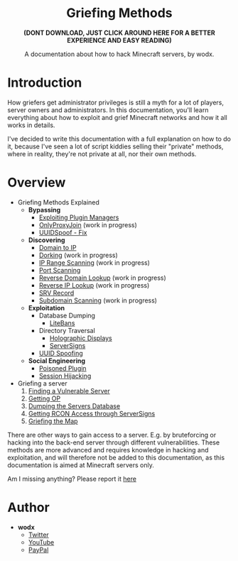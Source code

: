 <h1 align="center">Griefing Methods</h1>
<b><p align="center">(DONT DOWNLOAD, JUST CLICK AROUND HERE FOR A BETTER EXPERIENCE AND EASY READING)</p></b>
<p align="center">A documentation about how to hack Minecraft servers, by wodx.</p>

# Introduction
How griefers get administrator privileges is still a myth for a lot of players, server owners and administrators. In this documentation, you'll learn everything about how to exploit and grief Minecraft networks and how it all works in details.

I've decided to write this documentation with a full explanation on how to do it, because I've seen a lot of script kiddies selling their "private" methods, where in reality, they're not private at all, nor their own methods.

# Overview
- Griefing Methods Explained
    - **Bypassing**
        - [Exploiting Plugin Managers](https://github.com/WodxTV/Griefing-Methods/blob/master/Bypassing/Exploiting%20Plugin%20Managers.md)
        - [OnlyProxyJoin](https://github.com/WodxTV/Griefing-Methods/blob/master/Bypassing/OnlyProxyJoin.md) (work in progress)
        - [UUIDSpoof - Fix](https://github.com/WodxTV/Griefing-Methods/blob/master/Bypassing/UUIDSpoof%20-%20Fix.md)
    - **Discovering**
        - [Domain to IP](https://github.com/WodxTV/Griefing-Methods/blob/master/Discovering/Domain%20to%20IP.md)
        - [Dorking](https://github.com/WodxTV/Griefing-Methods/blob/master/Discovering/Dorking.md) (work in progress)
        - [IP Range Scanning](https://github.com/WodxTV/Griefing-Methods/blob/master/Discovering/IP%20Range%20Scanning.md) (work in progress)
        - [Port Scanning](https://github.com/WodxTV/Griefing-Methods/blob/master/Discovering/Port%20Scanning.md)
        - [Reverse Domain Lookup](https://github.com/WodxTV/Griefing-Methods/blob/master/Discovering/Reverse%20Domain%20Lookup.md) (work in progress)
        - [Reverse IP Lookup](https://github.com/WodxTV/Griefing-Methods/blob/master/Discovering/Reverse%20IP%20Lookup.md) (work in progress)
        - [SRV Record](https://github.com/WodxTV/Griefing-Methods/blob/master/Discovering/SRV%20Record.md)
        - [Subdomain Scanning](https://github.com/WodxTV/Griefing-Methods/blob/master/Discovering/Subdomain%20Scanning.md) (work in progress)
    - **Exploitation**
        - Database Dumping
            - [LiteBans](https://github.com/WodxTV/Griefing-Methods/blob/master/Exploitation/Database%20Dumping/LiteBans.md)
        - Directory Traversal
            - [Holographic Displays](https://github.com/WodxTV/Griefing-Methods/blob/master/Exploitation/Directory%20Traversal/Holographic%20Displays.md)
            - [ServerSigns](https://github.com/WodxTV/Griefing-Methods/blob/master/Exploitation/Directory%20Traversal/ServerSigns.md)
        - [UUID Spoofing](https://github.com/WodxTV/Griefing-Methods/blob/master/Exploitation/UUID%20Spoofing.md)
    - **Social Engineering**
        - [Poisoned Plugin](https://github.com/WodxTV/Griefing-Methods/blob/master/Social%20Engineering/Poisoned%20Plugin.md)
        - [Session Hijacking](https://github.com/WodxTV/Griefing-Methods/blob/master/Social%20Engineering/Session%20Hijacking.md)
- Griefing a server
    1. [Finding a Vulnerable Server]()
    2. [Getting OP]()
    3. [Dumping the Servers Database]()
    4. [Getting RCON Access through ServerSigns]()
    5. [Griefing the Map]()

There are other ways to gain access to a server. E.g. by bruteforcing or hacking into the back-end server through different vulnerabilities. These methods are more advanced and requires knowledge in hacking and exploitation, and will therefore not be added to this documentation, as this documentation is aimed at Minecraft servers only.

Am I missing anything? Please report it [here](https://github.com/WodxTV/Griefing-Methods/issues/new)

# Author
- **wodx**
    - [Twitter](https://twitter.com/wodxgod)
    - [YouTube](https://youtube.com/wodxgod)
    - [PayPal](https://www.paypal.com/paypalme2/wodx)